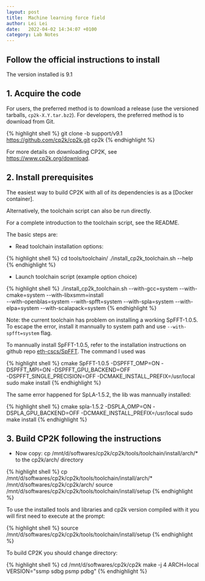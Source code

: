 ```yaml
---
layout: post
title:  Machine learning force field
author: Lei Lei
date:   2022-04-02 14:34:07 +0100
category: Lab Notes
---
```

## Follow the official instructions to install
The version installed is 9.1

## 1. Acquire the code

For users, the preferred method is to download a release (use the versioned tarballs, `cp2k-X.Y.tar.bz2`). For developers, the preferred method is to download from Git.

{% highlight shell %}
git clone -b support/v9.1 https://github.com/cp2k/cp2k.git cp2k
{% endhighlight %}

For more details on downloading CP2K, see <https://www.cp2k.org/download>.

## 2. Install prerequisites

The easiest way to build CP2K with all of its dependencies is as a [Docker container].

Alternatively, the toolchain script can also be run directly.

For a complete introduction to the toolchain script, see the README.

The basic steps are:

- Read toolchain installation options:

{% highlight shell %}
cd tools/toolchain/
./install_cp2k_toolchain.sh --help
{% endhighlight %}

- Launch toolchain script (example option choice)

{% highlight shell %}
./install_cp2k_toolchain.sh --with-gcc=system --with-cmake=system --with-libxsmm=install \
--with-openblas=system --with-spfft=system --with-spla=system --with-elpa=system --with-scalapack=system
{% endhighlight %}

Note: the current toolchain has problem on installing a working SpFFT-1.0.5. To escape the error, install it mannually to system path and use `--with-spfft=system` flag.

To mannually install SpFFT-1.0.5, refer to the installation instructions on github repo [eth-cscs/SpFFT](https://github.com/eth-cscs/SpFFT). The command I used was

{% highlight shell %}
cmake SpFFT-1.0.5 -DSPFFT_OMP=ON -DSPFFT_MPI=ON -DSPFFT_GPU_BACKEND=OFF \
-DSPFFT_SINGLE_PRECISION=OFF -DCMAKE_INSTALL_PREFIX=/usr/local
sudo make  install
{% endhighlight %}

The same error happened for SpLA-1.5.2, the lib was mannually installed:

{% highlight shell %}
cmake spla-1.5.2 -DSPLA_OMP=ON -DSPLA_GPU_BACKEND=OFF -DCMAKE_INSTALL_PREFIX=/usr/local
sudo make  install
{% endhighlight %}


## 3. Build CP2K following the instructions
- Now copy:
  cp /mnt/d/softwares/cp2k/cp2k/tools/toolchain/install/arch/* to the cp2k/arch/ directory

{% highlight shell %}
cp /mnt/d/softwares/cp2k/cp2k/tools/toolchain/install/arch/* /mnt/d/softwares/cp2k/cp2k/arch/
source /mnt/d/softwares/cp2k/cp2k/tools/toolchain/install/setup
{% endhighlight %}

To use the installed tools and libraries and cp2k version
compiled with it you will first need to execute at the prompt:

{% highlight shell %}
source /mnt/d/softwares/cp2k/cp2k/tools/toolchain/install/setup
{% endhighlight %}

To build CP2K you should change directory:

{% highlight shell %}
cd /mnt/d/softwares/cp2k/cp2k
make -j 4 ARCH=local VERSION="ssmp sdbg psmp pdbg"
{% endhighlight %}